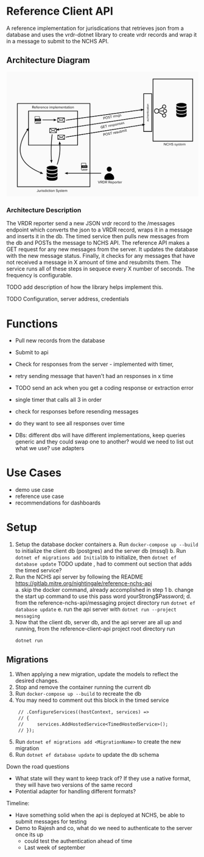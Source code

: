 # Reference Client API
A reference implementation for jurisdications that retrieves json from a database and uses the vrdr-dotnet library to create vrdr records and wrap it in a message to submit to the NCHS API.

## Architecture Diagram 
<img src="resources/architecture.png" alt="drawing" width="750"/>  

### Architecture Description
The VRDR reporter send a new JSON vrdr record to the /messages endpoint which converts the json to a VRDR record, wraps it in a message and inserts it in the db. The timed service then pulls new messages from the db and POSTs the message to NCHS API. The reference API makes a GET request for any new messages from the server. It updates the database with the new message status. Finally, it checks for any messages that have not received a message in X amount of time and resubmits them. The service runs all of these steps in sequece every X number of seconds. The frequency is configurable.

TODO add description of how the library helps implement this.

TODO Configuration, server address, credentials

# Functions 
- Pull new records from the database
- Submit to api  
- Check for responses from the server - implemented with timer, 
- retry sending message that haven't had an responses in x time

- TODO send an ack when you get a coding response or extraction error
- single timer that calls all 3 in order
- check for responses before resending messages

- do they want to see all responses over time
- DBs: different dbs will have different implementations, keep queries generic and they could swap one to another? would we need to list out what we use? use adapters

# Use Cases
- demo use case
- reference use case
- recommendations for dashboards

# Setup
1. Setup the database docker containers
    a. Run `docker-compose up --build` to initialize the client db (postgres) and the server db (mssql)
    b. Run `dotnet ef migrations add InitialDb` to initialize, then `dotnet ef database update` TODO update , had to comment out section that adds the timed service?
2. Run the NCHS api server by following the README https://gitlab.mitre.org/nightingale/reference-nchs-api   
    a. skip the docker command, already accomplished in step 1
    b. change the start up command to use this pass word yourStrong$Password;
    d. from the reference-nchs-api/messaging project directory run `dotnet ef database update`
    e. run the api server with `dotnet run --project messaging`
3.  Now that the client db, server db, and the api server are all up and running, from the reference-client-api project root directory run
    ```
    dotnet run
    ```
## Migrations
1. When applying a new migration, update the models to reflect the desired changes. 
2. Stop and remove the container running the current db
3. Run `docker-compose up --build` to recreate the db
4. You may need to comment out this block in the timed service 
   ```                
    // .ConfigureServices((hostContext, services) =>
    // {
    //     services.AddHostedService<TimedHostedService>();
    // });
    ```
5. Run `dotnet ef migrations add <MigrationName>` to create the new migration
6. Run `dotnet ef database update` to update the db schema

Down the road questions
- What state will they want to keep track of? If they use a native format, they will have two versions of the same record
- Potential adapter for handling different formats?

Timeline:
- Have something solid when the api is deployed at NCHS, be able to submit messages for testing
- Demo to Rajesh and co, what do we need to authenticate to the server once its up
    - could test the authentication ahead of time
    - Last week of september